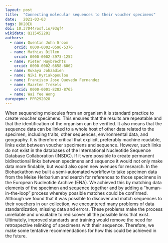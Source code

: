 ```yaml
---
layout: post
title:  "Connecting molecular sequences to their voucher specimens"
date:   2021-03-03
tags: BH20EU
doi: 10.37044/osf.io/93qf4
wikidata: Q115452281
authors:
  - name: Quentin John Groom
    orcid: 0000-0002-0596-5376
  - name: Mathias Dillen
    orcid: 0000-0002-3973-1252
  - name: Pieter Huybrechts
    orcid: 0000-0002-6658-6062
  - name: Rukaya Johaadien
  - name: Niki Kyriakopoulou
  - name: Francisco Jose Quevedo Fernandez
  - name: Maarten Trekels
    orcid: 0000-0001-8282-8765
  - name: Wai Yee Wong
europepmc: PPR292028
---
```


When sequencing molecules from an organism it is standard practice to create voucher specimens. This ensures that the results are repeatable and that the identification of the organism can be verified. It also means that the sequence data can be linked to a whole host of other data related to the specimen, including traits, other sequences, environmental data, and geography. It is therefore critical that explicit, preferably machine readable, links exist between voucher specimens and sequence. However, such links do not exist in the databases of the International Nucleotide Sequence Database Collaboration (INSDC). If it were possible to create permanent bidirectional links between specimens and sequence it would not only make data more findable, but would also open new avenues for research. In the Biohackathon we built a semi-automated workflow to take specimen data from the Meise Herbarium and search for references to those specimens in the European Nucleotide Archive (ENA). We achieved this by matching data elements of the specimen and sequence together and by adding a “human-in-the-loop” process whereby possible matches could be confirmed. Although we found that it was possible to discover and match sequences to their vouchers in our collection, we encountered many problems of data standardization, missing data and errors. These problems make the process unreliable and unsuitable to rediscover all the possible links that exist. Ultimately, improved standards and training would remove the need for retrospective relinking of specimens with their sequence. Therefore, we make some tentative recommendations for how this could be achieved in the future.

